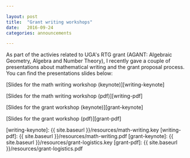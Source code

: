 ```yaml
---

layout: post
title:  "Grant writing workshops"
date:   2016-09-24
categories: announcements 

---
```


As part of the activies related to UGA's RTG grant (AGANT: Algebraic Geometry, Algebra and Number Theory), I recently gave a couple of presentations about mathematical writing and the grant proposal process. You can find the presentations slides below:

[Slides for the math writing workshop (keynote)][writing-keynote]

[Slides for the math writing workshop (pdf)][writing-pdf] 

[Slides for the grant workshop (keynote)][grant-keynote] 

[Slides for the grant workshop (pdf)][grant-pdf] 

[writing-keynote]: {{ site.baseurl }}/resources/math-writing.key
[writing-pdf]: {{ site.baseurl }}/resources/math-writing.pdf
[grant-keynote]: {{ site.baseurl }}/resources/grant-logistics.key
[grant-pdf]: {{ site.baseurl }}/resources/grant-logistics.pdf

